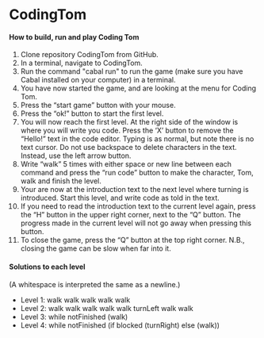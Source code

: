 # CodingTom
#### How to build, run and play Coding Tom
1. Clone repository CodingTom from GitHub.
2. In a terminal, navigate to CodingTom.
3. Run the command "cabal run" to run the game (make sure you have Cabal installed on your computer) in a terminal.
4. You have now started the game, and are looking at the menu for Coding Tom.
5. Press the “start game” button with your mouse.
6. Press the “ok!” button to start the first level.
7. You will now reach the first level. At the right side of the window is where you will write you code. Press the ‘X’ button to remove the “Hello!” text in the code editor. Typing is as normal, but note there is no text cursor. Do not use backspace to delete characters in the text. Instead, use the left arrow button. 
8. Write “walk” 5 times with either space or new line between each command and press the “run code” button to make the character, Tom, walk and finish the level. 
9. Your are now at the introduction text to the next level where turning is introduced. Start this level, and write code as told in the text.
10. If you need to read the introduction text to the current level again, press the “H” button in the upper right corner, next to the “Q” button. The progress made in the current level will not go away when pressing this button.
11. To close the game, press the “Q” button at the top right corner. N.B., closing the game can be slow when far into it.

#### Solutions to each level
(A whitespace is interpreted the same as a newline.)
- Level 1: walk walk walk walk walk
- Level 2: walk walk walk walk walk turnLeft walk walk
- Level 3: while notFinished (walk)
- Level 4: while notFinished (if blocked (turnRight) else (walk))
